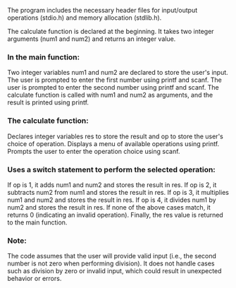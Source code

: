 The program includes the necessary header files for input/output operations (stdio.h) and memory allocation (stdlib.h).

The calculate function is declared at the beginning. It takes two integer arguments (num1 and num2) and returns an integer value.

### In the main function:
Two integer variables num1 and num2 are declared to store the user's input.
The user is prompted to enter the first number using printf and scanf.
The user is prompted to enter the second number using printf and scanf.
The calculate function is called with num1 and num2 as arguments, and the result is printed using printf.

### The calculate function:
Declares integer variables res to store the result and op to store the user's choice of operation.
Displays a menu of available operations using printf.
Prompts the user to enter the operation choice using scanf.

### Uses a switch statement to perform the selected operation:
If op is 1, it adds num1 and num2 and stores the result in res.
If op is 2, it subtracts num2 from num1 and stores the result in res.
If op is 3, it multiplies num1 and num2 and stores the result in res.
If op is 4, it divides num1 by num2 and stores the result in res.
If none of the above cases match, it returns 0 (indicating an invalid operation).
Finally, the res value is returned to the main function.

### Note: 
The code assumes that the user will provide valid input (i.e., the second number is not zero when performing division). It does not handle cases such as division by zero or invalid input, which could result in unexpected behavior or errors.
